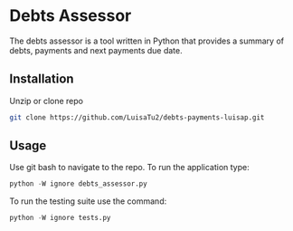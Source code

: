 # Debts Assessor

The debts assessor is a tool written in Python that provides a summary of debts, payments and next payments due date.

## Installation

Unzip or clone repo

```bash
git clone https://github.com/LuisaTu2/debts-payments-luisap.git
```

## Usage
Use git bash to navigate to the repo. 
To run the application type:
```python
python -W ignore debts_assessor.py
```

To run the testing suite use the command:
```python
python -W ignore tests.py
```
